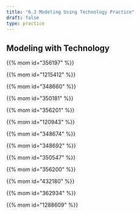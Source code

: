 ```yaml
---
title: "6.3 Modeling Using Technology Practice"
draft: false
type: practice
---
```


## Modeling with Technology

{{% mom id="356197" %}}

{{% mom id="1215412" %}}

{{% mom id="348660" %}}

{{% mom id="350181" %}}

{{% mom id="356201" %}}

{{% mom id="120943" %}}

{{% mom id="348674" %}}

{{% mom id="348692" %}}

{{% mom id="350547" %}}

{{% mom id="356200" %}}

{{% mom id="432180" %}}

{{% mom id="362934" %}}

{{% mom id="1288609" %}}